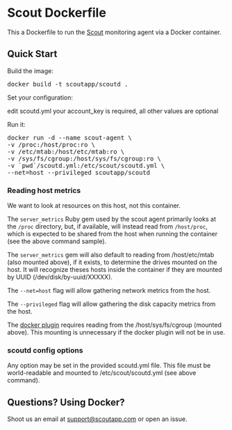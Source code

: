 # Scout Dockerfile

This a Dockerfile to run the [Scout](https://scoutapp.com) monitoring agent via a Docker container.

## Quick Start

Build the image:

<pre>
docker build -t scoutapp/scoutd .
</pre>

Set your configuration:

edit scoutd.yml
your account_key is required, all other values are optional

Run it:

<pre>
docker run -d --name scout-agent \
-v /proc:/host/proc:ro \
-v /etc/mtab:/host/etc/mtab:ro \
-v /sys/fs/cgroup:/host/sys/fs/cgroup:ro \
-v `pwd`/scoutd.yml:/etc/scout/scoutd.yml \
--net=host --privileged scoutapp/scoutd
</pre>

### Reading host metrics

We want to look at resources on this host, not this container.

The `server_metrics` Ruby gem used by the scout agent primarily looks at the `/proc` directory, but, if available, will instead read from `/host/proc`, which is expected to be shared from the host when running the container (see the above command sample).

The `server_metrics` gem will also default to reading from /host/etc/mtab (also mounted above), if it exists, to determine the drives mounted on the host. It will recognize theses hosts inside the container if they are mounted by UUID (/dev/disk/by-uuid/XXXXX).

The `--net=host` flag will allow gathering network metrics from the host.

The `--privileged` flag will allow gathering the disk capacity metrics from the host.

The [docker plugin](https://scoutapp.com/plugin_urls/10591-docker-monitoring) requires reading from the /host/sys/fs/cgroup (mounted above). This mounting is unnecessary if the docker plugin will not be in use.

### scoutd config options

Any option may be set in the provided scoutd.yml file. This file must be world-readable and mounted to /etc/scout/scoutd.yml (see above command).

## Questions? Using Docker?

Shoot us an email at support@scoutapp.com or open an issue.

